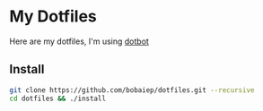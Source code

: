 # My Dotfiles
Here are my dotfiles, I'm using [dotbot](https://github.com/anishathalye/dotbot)

## Install
```sh
git clone https://github.com/bobaiep/dotfiles.git --recursive
cd dotfiles && ./install
```
